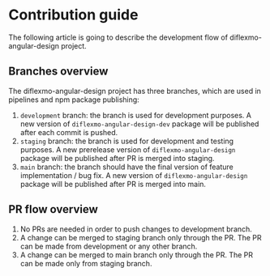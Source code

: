 # Contribution guide

The following article is going to describe the development flow of diflexmo-angular-design project.

## Branches overview

The diflexmo-angular-design project has three branches, which are used in pipelines and npm package publishing:

1. `development` branch: the branch is used for development purposes. A new version of `diflexmo-angular-design-dev` package will be published after each commit is pushed.
2. `staging` branch: the branch is used for development and testing purposes. A new prerelease version of `diflexmo-angular-design` package will be published after PR is merged into staging.
3. `main` branch: the branch should have the final version of feature implementation / bug fix. A new version of `diflexmo-angular-design` package will be published after PR is merged into main.

## PR flow overview

1. No PRs are needed in order to push changes to development branch.
2. A change can be merged to staging branch only through the PR. The PR can be made from development or any other branch.
3. A change can be merged to main branch only through the PR. The PR can be made only from staging branch.

